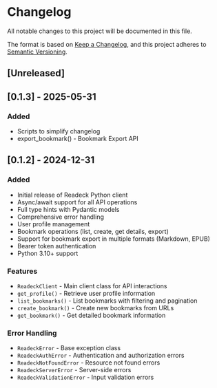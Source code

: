 # Changelog

All notable changes to this project will be documented in this file.

The format is based on [Keep a Changelog](https://keepachangelog.com/en/1.0.0/),
and this project adheres to [Semantic Versioning](https://semver.org/spec/v2.0.0.html).

## [Unreleased]

## [0.1.3] - 2025-05-31

### Added
- Scripts to simplify changelog
- export_bookmark() - Bookmark Export API

## [0.1.2] - 2024-12-31

### Added
- Initial release of Readeck Python client
- Async/await support for all API operations
- Full type hints with Pydantic models
- Comprehensive error handling
- User profile management
- Bookmark operations (list, create, get details, export)
- Support for bookmark export in multiple formats (Markdown, EPUB)
- Bearer token authentication
- Python 3.10+ support

### Features
- `ReadeckClient` - Main client class for API interactions
- `get_profile()` - Retrieve user profile information
- `list_bookmarks()` - List bookmarks with filtering and pagination
- `create_bookmark()` - Create new bookmarks from URLs
- `get_bookmark()` - Get detailed bookmark information

### Error Handling
- `ReadeckError` - Base exception class
- `ReadeckAuthError` - Authentication and authorization errors
- `ReadeckNotFoundError` - Resource not found errors
- `ReadeckServerError` - Server-side errors
- `ReadeckValidationError` - Input validation errors
